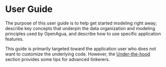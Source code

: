 # User Guide

The purpose of this user guide is to help get started modeling right away; describe key concepts that underpin the data organization and modeling principles used by OpenAgua, and describe how to use specific application features.

This guide is primarily targeted toward the application user who does not want to customize the underlying code. However, the [Under-the-hood](https://github.com/openagua/openagua-documentation/tree/f19ba5dcd6e831142525f48888c806f2925f6afe/user-guide/under-the-hood/README.md) section provides some tips for advanced tinkerers.


